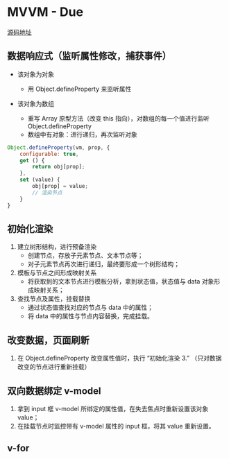 # MVVM - Due

[源码地址](https://github.com/belong-you/MVVM_Due)

## 数据响应式（监听属性修改，捕获事件）

- 该对象为对象
    - 用 Object.defineProperty 来监听属性

- 该对象为数组
    - 重写 Array 原型方法（改变 this 指向），对数组的每一个值进行监听 Object.defineProperty
    - 数组中有对象：进行递归，再次监听对象

```js
Object.defineProperty(vm, prop, {
    configurable: true,
    get () {
        return obj[prop];
    },
    set (value) {
        obj[prop] = value;
        // 渲染节点
    }
}
```

## 初始化渲染

1. 建立树形结构，进行预备渲染
    - 创建节点，存放子元素节点、文本节点等；
    - 对子元素节点再次进行递归，最终要形成一个树形结构；
2. 模板与节点之间形成映射关系
    - 将获取到的文本节点进行模板分析，拿到状态值，状态值与 data 对象形成映射关系；
3. 查找节点及属性，挂载替换
    - 通过状态值查找对应的节点与 data 中的属性；
    - 将 data 中的属性与节点内容替换，完成挂载。

## 改变数据，页面刷新

1. 在 Object.defineProperty 改变属性值时，执行 “初始化渲染 3.” （只对数据改变的节点进行重新挂载）

## 双向数据绑定 v-model

1. 拿到 input 框 v-model 所绑定的属性值，在失去焦点时重新设置该对象 value；
2. 在挂载节点时监控带有 v-model 属性的 input 框，将其 value 重新设置。

## v-for

